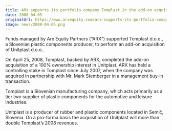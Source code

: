 ```yaml
---
title: ARX supports its portfolio company Tomplast in the add-on acquisition of Unitplast
date: 2008-04-05
originalUrl: https://www.arxequity.com/arx-supports-its-portfolio-company-tomplast-in-the-add-on-acquisition-of-unitplast/
image: news/2008-04-05.png
---
```


Funds managed by Arx Equity Partners (“ARX”) supported Tomplast d.o.o., a Slovenian plastic components producer, to perform an add-on acquisition of Unitplast d.o.o..

On April 25, 2008, Tomplast, backed by ARX, completed the add-on acquisition of a 100% ownership interest in Unitplast. ARX has held a controlling stake in Tomplast since July 2007, when the company was acquired in partnership with Mr. Mark Stemberger in a management buy-in transaction.

Tomplast is a Slovenian manufacturing company, which acts primarily as a tier two supplier of plastic components for the automotive and leisure industries.

Unitplast is a producer of rubber and plastic components located in Semič, Slovenia. On a pro-forma basis the acquisition of Unitplast will more than double Tomplast’s 2008 revenues.
